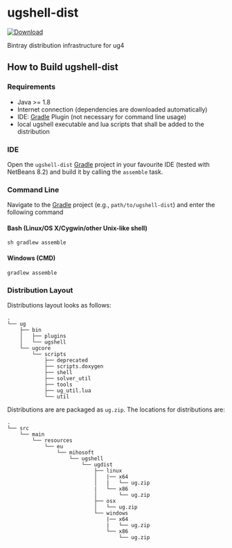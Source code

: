 # ugshell-dist

[ ![Download](https://api.bintray.com/packages/miho/UG/ugshell-dist/images/download.svg) ](https://bintray.com/miho/UG/ugshell-dist/_latestVersion)

Bintray distribution infrastructure for ug4

## How to Build ugshell-dist

### Requirements

- Java >= 1.8
- Internet connection (dependencies are downloaded automatically)
- IDE: [Gradle](http://www.gradle.org/) Plugin (not necessary for command line usage)
- local ugshell executable and lua scripts that shall be added to the distribution

### IDE

Open the `ugshell-dist` [Gradle](http://www.gradle.org/) project in your favourite IDE (tested with NetBeans 8.2) and build it
by calling the `assemble` task.

### Command Line

Navigate to the [Gradle](http://www.gradle.org/) project (e.g., `path/to/ugshell-dist`) and enter the following command

#### Bash (Linux/OS X/Cygwin/other Unix-like shell)

    sh gradlew assemble
    
#### Windows (CMD)

    gradlew assemble
    
### Distribution Layout

Distributions layout looks as follows:
```
.
└── ug
    ├── bin
    │   ├── plugins
    │   └── ugshell
    └── ugcore
        └── scripts
            ├── deprecated
            ├── scripts.doxygen
            ├── shell
            ├── solver_util
            ├── tools
            ├── ug_util.lua
            └── util
```
Distributions are are packaged as `ug.zip`. The locations for distributions are:
```
.
└── src
    └── main
        └── resources
            └── eu
                └── mihosoft
                    └── ugshell
                        └── ugdist
                            ├── linux
                            │   |── x64
                            │   |   └── ug.zip
                            |   └── x86
                            │       └── ug.zip
                            ├── osx
                            │   └── ug.zip
                            └── windows
                                |── x64
                                |   └── ug.zip
                                └── x86
                                    └── ug.zip
```
